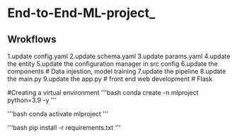 # End-to-End-ML-project_


## Wrokflows
1.update config.yaml
2.update schema.yaml
3.update params.yaml
4.update the entity
5.update the configuration manager in src config
6.update the components  # Data injestion, model training
7.update the pipeline
8.update the main.py
9.update the app.py  # front end web development # Flask


#Creating a virtual environment
'''bash
conda create -n mlproject python=3.9 -y
'''

'''bash
conda activate mlproject
'''

'''bash
pip install -r requirements.txt
'''


